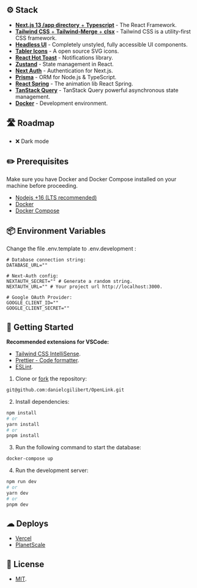 ## ⚙️ Stack

- [**Next.js 13 /app directory** + **Typescript**](https://nextjs.org/) - The React Framework.
- [**Tailwind CSS** + **Tailwind-Merge** + **clsx**](https://tailwindcss.com/) - Tailwind CSS is a utility-first CSS framework.
- [**Headless UI**](https://headlessui.com/) - Completely unstyled, fully accessible UI components.
- [**Tabler Icons**](https://tabler-icons.io/i/) - A open source SVG icons.
- [**React Hot Toast**](https://react-hot-toast.com/) - Notifications library.
- [**Zustand**](https://zustand-demo.pmnd.rs/) - State management in React.
- [**Next Auth**](https://next-auth.js.org/) - Authentication for Next.js.
- [**Prisma**](https://www.prisma.io/) - ORM for Node.js & TypeScript.
- [**React Spring**](https://www.react-spring.dev/) - The animation lib React Spring.
- [**TanStack Query**](https://tanstack.com/query/latest) - TanStack Query powerful asynchronous state management.
- [**Docker**](https://www.docker.com/) - Development environment.

## 🛣️ Roadmap

- ❌ Dark mode

## ✏️ Prerequisites

Make sure you have Docker and Docker Compose installed on your machine before proceeding.

- [Nodejs +16 (LTS recommended)](https://nodejs.org/en/)
- [Docker](https://www.docker.com/get-started)
- [Docker Compose](https://docs.docker.com/compose/install/)

## 📦 Environment Variables

Change the file .env.template to .env.development :

```env
# Database connection string:
DATABASE_URL=""

# Next-Auth config:
NEXTAUTH_SECRET="" # Generate a random string.
NEXTAUTH_URL="" # Your project url http://localhost:3000.

# Google OAuth Provider:
GOOGLE_CLIENT_ID=""
GOOGLE_CLIENT_SECRET=""
```

## 🚀 Getting Started

**Recommended extensions for VSCode:**

- [Tailwind CSS IntelliSense](https://marketplace.visualstudio.com/items?itemName=bradlc.vscode-tailwindcss).
- [Prettier - Code formatter](https://marketplace.visualstudio.com/items?itemName=esbenp.prettier-vscode).
- [ESLint](https://marketplace.visualstudio.com/items?itemName=dbaeumer.vscode-eslint).

1. Clone or [fork](https://github.com/danielcgilibert/OpenLink/fork) the repository:

```bash
git@github.com:danielcgilibert/OpenLink.git
```

2. Install dependencies:

```bash
npm install
# or
yarn install
# or
pnpm install
```

3. Run the following command to start the database:

```bash
docker-compose up
```

4. Run the development server:

```bash
npm run dev
# or
yarn dev
# or
pnpm dev
```

## ☁ Deploys

- [Vercel](https://vercel.com/)
- [PlanetScale](https://planetscale.com/)

## 🔑 License

- [MIT](https://github.com/danielcgilibert/OpenLink/blob/main/LICENSE).
